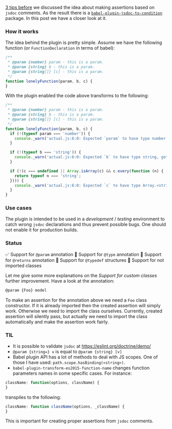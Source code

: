 [3 tips before][2] we discussed the idea about making assertions based on `jsdoc` comments. As the result there is a [`babel-plugin-jsdoc-to-condition`][3] package. In this post we  have a closer look at it.

### How it works

The idea behind the plugin is pretty simple. Assume we have the following function (or `FunctionDeclaration` in terms of babel):

```js
/**
 * @param {number} param - this is a param.
 * @param {string} b - this is a param.
 * @param {string[]} [c] - this is a param.
 */
function lonelyFunction(param, b, c) {
}
```

With the plugin enabled the code above transforms to the following:

```js
/**
 * @param {number} param - this is a param.
 * @param {string} b - this is a param.
 * @param {string[]} [c] - this is a param.
 */
function lonelyFunction(param, b, c) {
  if (!(typeof param === 'number')) {
    console._warn('actual.js:6:0: Expected `param` to have type number, got: ' + typeof param);
  }

  if (!(typeof b === 'string')) {
    console._warn('actual.js:6:0: Expected `b` to have type string, got: ' + typeof b);
  }

  if (!(c === undefined || Array.isArray(c) && c.every(function (n) {
    return typeof n === 'string';
  }))) {
    console._warn('actual.js:6:0: Expected `c` to have type Array.<string>=, got: ' + typeof c);
  }
}
```

### Use cases

The plugin is intended to be used in a *development* / *testing* environment to catch wrong `jsdoc` declarations and thus prevent possible bugs. One should not enable it for production builds.

### Status

✅ Support for `@param` annotation
🔲 Support for `@type` annotation
🔲 Support for `@returns` annotation
🔲 Support for `@typedef` structures
🔲 Support for not imported classes

Let me give some more explanations on the *Support for custom classes* further improvement. Have a look at the annotation:

```js
@param {Foo} model
```

To make an assertion for the annotation above we need a `Foo` class constructor. If it is already imported then the created assertion will simply work. Otherwise we need to import the class ourselves. Currently, created assertion will silently pass, but actually we need to import the class automatically and make the assertion work fairly.

### TIL

- It is possible to validate `jsdoc` at https://eslint.org/doctrine/demo/
- `@param {string=} v` is equal to `@param {string} [v]`
- Babel plugin API has a lot of methods to deal with JS scopes. One of those I have used: `path.scope.hasBinding(<string>)`.
- `babel-plugin-transform-es2015-function-name` changes function parameters names in some specific cases. For instance:

```js
className: function(options, className) {
}
```
transpiles to the following:
```js
className: function className(options, _className) {
}
```
This is important for creating proper assertions from `jsdoc` comments.

[1]: https://github.com/jakwuh/babel-plugin-jsdoc-to-condition
[2]: https://github.com/jakwuh/dailytip/tree/master/tips/07-09-2017
[3]: https://www.npmjs.com/package/babel-plugin-jsdoc-to-condition
